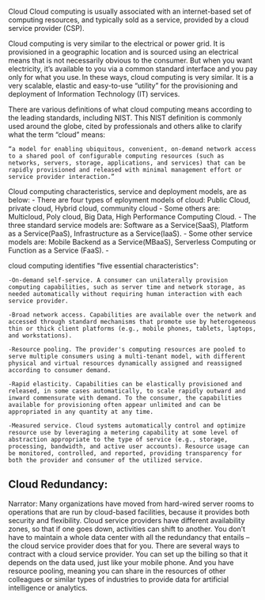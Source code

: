 Cloud
Cloud computing is usually associated with an internet-based set of computing resources, and typically sold as a service, provided by a cloud service provider (CSP). 

Cloud computing is very similar to the electrical or power grid. It is provisioned in a geographic location and is sourced using an electrical means that is not necessarily obvious to the consumer. But when you want electricity, it’s available to you via a common standard interface and you pay only for what you use. In these ways, cloud computing is very similar. It is a very scalable, elastic and easy-to-use “utility” for the provisioning and deployment of Information Technology (IT) services.  

There are various definitions of what cloud computing means according to the leading standards, including NIST. This NIST definition is commonly used around the globe, cited by professionals and others alike to clarify what the term “cloud” means:  

	“a model for enabling ubiquitous, convenient, on-demand network access to a shared pool of configurable computing resources (such as networks, servers, storage, applications, and services) that can be rapidly provisioned and released with minimal management effort or service provider interaction.”  

Cloud computing characteristics, service and deployment models, are as below:
	- There are four types of eployment models of cloud: Public Cloud, private cloud, Hybrid cloud, community cloud
	- Some others are: Multicloud, Poly cloud, Big Data, High Performance Computing Cloud.
	- The three standard service models are: Software as a Service(SaaS), Platform as a Service(PaaS), Infrastructure as a Service(IaaS).
	- Some other service models are: Mobile Backend as a Service(MBaaS), Serverless Computing or Function as a Service (FaaS). 
	- 
	
	
cloud computing identifies "five essential characteristics":

	-On-demand self-service. A consumer can unilaterally provision computing capabilities, such as server time and network storage, as needed automatically without requiring human interaction with each service provider.
	
	-Broad network access. Capabilities are available over the network and accessed through standard mechanisms that promote use by heterogeneous thin or thick client platforms (e.g., mobile phones, tablets, laptops, and workstations).
	
	-Resource pooling. The provider's computing resources are pooled to serve multiple consumers using a multi-tenant model, with different physical and virtual resources dynamically assigned and reassigned according to consumer demand. 
	
	-Rapid elasticity. Capabilities can be elastically provisioned and released, in some cases automatically, to scale rapidly outward and inward commensurate with demand. To the consumer, the capabilities available for provisioning often appear unlimited and can be appropriated in any quantity at any time.
	
	-Measured service. Cloud systems automatically control and optimize resource use by leveraging a metering capability at some level of abstraction appropriate to the type of service (e.g., storage, processing, bandwidth, and active user accounts). Resource usage can be monitored, controlled, and reported, providing transparency for both the provider and consumer of the utilized service.
	
	
	
	
## Cloud Redundancy:
Narrator: Many organizations have moved from hard-wired server rooms to operations that are run by cloud-based facilities, because it provides both security and flexibility. Cloud service providers have different availability zones, so that if one goes down, activities can shift to another. You don’t have to maintain a whole data center with all the redundancy that entails – the cloud service provider does that for you.  There are several ways to contract with a cloud service provider. You can set up the billing so that it depends on the data used, just like your mobile phone. And you have resource pooling, meaning you can share in the resources of other colleagues or similar types of industries to provide data for artificial intelligence or analytics. 
